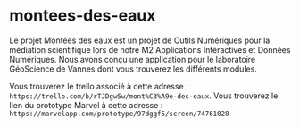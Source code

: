 # montees-des-eaux

Le projet Montées des eaux est un projet de Outils Numériques pour la médiation scientifique lors de notre M2 Applications Intéractives et Données Numériques.
Nous avons conçu une application pour le laboratoire GéoScience de Vannes dont vous trouverez les différents modules.

Vous trouverez le trello associé à cette adresse : `https://trello.com/b/rTJDgw5w/mont%C3%A9e-des-eaux`.
Vous trouverez le lien du prototype Marvel à cette adresse : `https://marvelapp.com/prototype/97dggf5/screen/74761028`